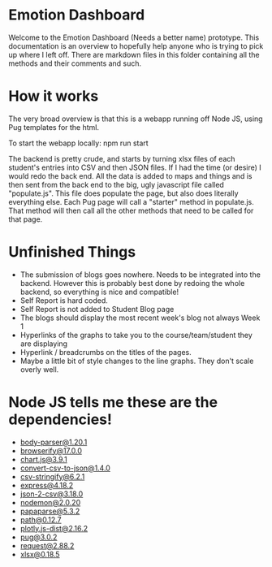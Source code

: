 # Emotion Dashboard

Welcome to the Emotion Dashboard (Needs a better name) prototype. This documentation is an overview to hopefully help
anyone who is trying to pick up where I left off.  There are markdown files in this folder containing all the methods and their comments and such.

# How it works

The very broad overview is that this is a webapp running off Node JS, using Pug templates for the html.

To start the webapp locally: npm run start

The backend is pretty crude, and starts by turning xlsx files of each student's entries into CSV and then JSON files. If I had the time (or desire) I would redo the back end. All the data is added to maps and things and is then sent from the back end to the big, ugly javascript file called "populate.js". This file does populate the page, but also does literally everything else.  Each Pug page will call a "starter" method in populate.js.  That method will then call all the other methods that need to be called for that page.

# Unfinished Things

- The submission of blogs goes nowhere.  Needs to be integrated into the backend.  However this is probably best done by redoing the whole backend, so everything is nice and compatible!
- Self Report is hard coded.
- Self Report is not added to Student Blog page
- The blogs should display the most recent week's blog not always Week 1
- Hyperlinks of the graphs to take you to the course/team/student they are displaying
- Hyperlink / breadcrumbs on the titles of the pages.
- Maybe a little bit of style changes to the line graphs.  They don't scale overly well.

# Node JS tells me these are the dependencies!
-  body-parser@1.20.1
- browserify@17.0.0
-  chart.js@3.9.1
-  convert-csv-to-json@1.4.0
-  csv-stringify@6.2.1
-  express@4.18.2
-  json-2-csv@3.18.0
-  nodemon@2.0.20
-  papaparse@5.3.2
- path@0.12.7
- plotly.js-dist@2.16.2
- pug@3.0.2
- request@2.88.2
- xlsx@0.18.5
